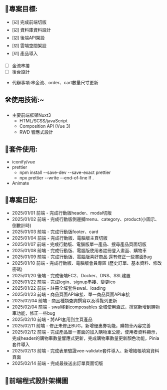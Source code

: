 ## 🌝專案目標:

- [☑️] 完成前端切版
- [☑️] 資料庫資料設計
- [☑️] 後端API架設
- [☑️] 雲端空間架設
- [☑️] 產品導入
- [ ] 金流串接
- [ ] 後台設計

- 代辦事項:串金流、order、cart數量尺寸更新

## 🛠️使用技術:~

- 主要前端框架Nuxt3
  - HTML/SCSS/javaScript
  - Composition API (Vue 3)
  - RWD 響應式設計

## 📱套件使用:

- iconify/vue
- prettier
  - npm install --save-dev --save-exact prettier
  - npx prettier --write --end-of-line lf .
- Animate

## 🧭專案日記:

- 2025/01/01 前端 - 完成行動版header、modal切版
- 2025/01/02 前端 - 完成行動版側邊攔menu、category、product(小圖示、倒數計時)
- 2025/01/03 前端 - 完成行動版footer、card
- 2025/01/04 前端 - 完成行動版、電腦版主頁切版
- 2025/01/07 前端 - 完成行動版、電腦版單一產品、搜尋產品頁面切版
- 2025/01/08 前端 - 完成行動版、電腦版使用者註冊登入畫面、購物車
- 2025/01/09 前端 - 完成行動版、電腦版喜好商品 還有修正一些畫面Bug
- 2025/01/10 前端 - 完成行動版、電腦版會員專區 (歷史訂單、基本資料、修改密碼)
- 2025/01/20 後端 - 完成後端EC2、Docker、DNS、SSL建置
- 2025/01/22 前端 - 完成login、signup串接、變更ico
- 2025/01/22 前端 - 註冊全域套件swal、loading
- 2025/01/23 前端 - 商品頁面API串接、單一商品頁面API串接
- 2025/02/04 前端 - 商品種類查詢撰寫以及導覽列更新
- 2025/02/04 前端 - swal移到composables 全域使用涵式，撰寫新增到購物車功能，修正一些bug
- 2025/02/10 前端 - 將API套用到主頁產品
- 2025/02/11 前端 - 修正未修正BUG，新增優惠券功能，購物車內容完善
- 2025/02/12 前端 - 完成產品單一畫面的加入購物車公能，使用者資料顯示，完成header的購物車數量響應式更新，完成購物車數量更新顏色功能，Pinia套件導入
- 2025/02/13 前端 - 完成表單驗證vee-validate套件導入、新增結帳填寫資料頁面
- 2025/02/14 前端 - 完成最後送出訂單頁面切版

## 🔗前端程式設計架構圖
